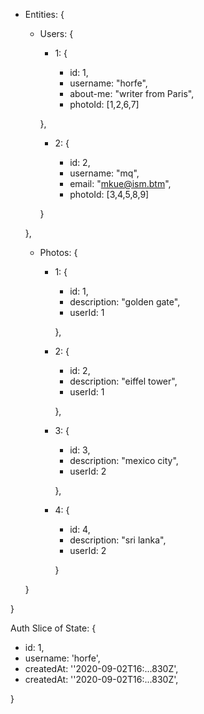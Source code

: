 - Entities: {

  - Users: {

    - 1: {

      - id: 1,
      - username: "horfe",
      - about-me: "writer from Paris",
      - photoId: [1,2,6,7]

    },

    - 2: {

      - id: 2,
      - username: "mq",
      - email: "mkue@ism.btm",
      - photoId: [3,4,5,8,9]

    }

  },

  - Photos: {

    - 1: {

      - id: 1,
      - description: "golden gate",
      - userId: 1

      },

    - 2: {

      - id: 2,
      - description: "eiffel tower",
      - userId: 1

      },

    - 3: {

      - id: 3,
      - description: "mexico city",
      - userId: 2

      },

    - 4: {

      - id: 4,
      - description: "sri lanka",
      - userId: 2

      }

  }

}

Auth Slice of State: {

- id: 1,
- username: 'horfe',
- createdAt: ''2020-09-02T16:...830Z',
- createdAt: ''2020-09-02T16:...830Z',

}
